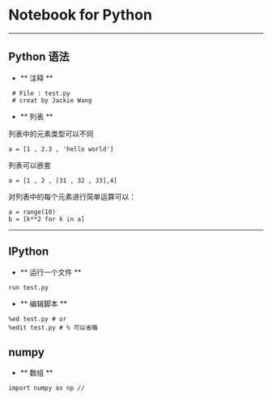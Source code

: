 # Notebook for Python

---
## Python 语法
- ** 注释 **
```
 # File : test.py
 # creat by Jackie Wang
```

- ** 列表 ** 

列表中的元素类型可以不同
```
a = [1 , 2.3 , 'hello world']
```
列表可以嵌套
```
a = [1 , 2 , [31 , 32 , 33],4]
```
对列表中的每个元素进行简单运算可以：
```
a = range(10)
b = [k**2 for k in a]
```

---
## IPython

-  ** 运行一个文件 **
```
run test.py
```

- ** 编辑脚本 **
```
%ed test.py # or
%edit test.py # % 可以省略
```
## numpy
- ** 数组 **
```
import numpy as np //

```